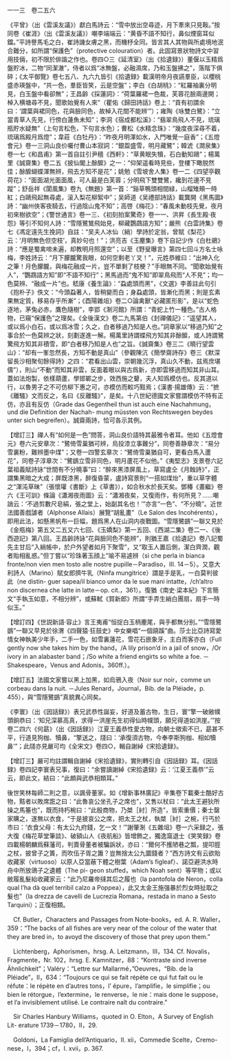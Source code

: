 一一三　卷二五六

《平曾》（出《雲溪友議》）獻白馬詩云：“雪中放出空尋迹，月下牽來只見鞍。”按同卷《崔涯》（出《雲溪友議》）嘲李端端云：“黄昏不語不知行，鼻似煙窗耳似鐺。”平詩譽馬毛之白，崔詩譏女膚之黑，而機杼全同。皆言其人其物與所處境地泯合難分，如所謂“保護色”（protective colouration）者。此固寫景狀物詩文中習用技倆，初不限於俳諧之作也。卷四○三《延清室》（出《拾遺録》）董偃以玉精爲盤貯冰，二物“同潔澈”，侍者以爲“冰無盤，必融濕席，乃和玉盤拂之”，落階下俱碎；《太平御覽》卷七五八、九六九皆引《拾遺録》載漢明帝月夜讌羣臣，以櫻桃盛赤瑛盤中，“共一色，羣臣皆笑，云是空盤”；李白《白胡桃》：“紅羅袖裏分明見，白玉盤中看卻無”；王昌齡《採蓮詞》：“荷葉羅裙一色裁，芙蓉花臉兩邊開；棹入横塘尋不見，聞歌始覺有人來”（瞿佑《歸田詩話》卷上：“貢有初謂余曰：‘謂葉與裙同色，花與臉同色，故棹入花間不能辨’”）；雍陶《咏雙白鷺》：“立當青草人先見，行傍白蓮魚未知”；李洞《宿成都松溪》：“翡翠鳥飛人不見，琉璃瓶貯水疑無”（上句言松色，下句言水色）；曹松《水精念珠》：“幾度夜深尋不着，琉璃爲殿月爲燈”；韋莊《白牡丹》：“昨夜月明渾如水，入門唯覺一庭香”；《五燈會元》卷一三洞山良价囑付曹山本寂詞：“銀盌盛雪，明月藏鷺”；韓淲《澗泉集》卷一七《和昌甫》第一首自註引尹穡《西軒》：“草黄眠失犢，石白動知鷗”；楊萬里《誠齋集》卷二五《披仙閣上酴醿》之一：“仰架遥看時見些，登樓下瞰脱然佳；酴醿蝴蝶渾無辨，飛去方知不是花”；姚勉《雪坡舍人集》卷一二《四望亭觀荷花》：“面面湖光面面風，可人最是白芙蓉；分明飛下雙雙鷺，纔到花邊不見蹤”；舒岳祥《閬風集》卷九《無題》第一首：“谿草鴨頭相間緑，山榴雉頰一時紅；白鷗飛起無尋處，滚入梨花柳絮中”；吴師道《吴禮部詩話》載龔開《黑馬圖》詩：“幽州俠客夜騎去，行過陰山鬼不知”；高啓《梅花》：“春風未動枝先覺，夜月初來樹欲空”；《警世通言》卷一三、《初刻拍案驚奇》卷一一、洪昇《長生殿·夜怨》等引不知何人詩：“雪隱鷺鷥飛始見，柳藏鸚鵡語方知”；嚴熊《白雲詩集》卷七《馮定遠先生挽詞》自註：“吴夫人冰仙（綃）學詩於定翁，曾賦《梨花》云：‘月明無色但空枝’，真妙句也！”；洪亮吉《玉麈集》卷下自記少作《白杜鵑》詩：“應是蜀禽啼未遍，却教明月照還空”；以至《野叟曝言》第四七回斗方名士咏梅，李姓詩云：“月下朦朧驚我眼，如何空剩老丫叉！”，元姓恭維曰：“出神入化之筆！月色朦朧，與梅花融成一片，豈不單剩了枝梗？”手眼無不同。“聞歌始覺有人”，“鸚鵡語方知”即“不語不知行”；黑馬過而“鬼不知”即翠鳥飛而“人不見”；均一色莫辨、“融成一片”也。嵇康《養生論》：“蝨處頭而黑”，《文選》李善註此句引《抱朴子》佚文：“今頭蝨著人，皆稍變而白；身蝨處頭，皆漸化而黑；則是玄素果無定質，移易存乎所漸”；《酉陽雜俎》卷二○論禽獸“必藏匿形影”，是以“蛇色逐地，茅兔必赤，鷹色隨樹”，李郢《淛河館》所謂：“青蛇上竹一種色。”古人格物，已窺“保護色”之理矣。《全後漢文》卷二九馬第伯《封禪儀記》：“遥望其人，或以爲小白石，或以爲冰雪；久之，白者移過乃知是人也。”詞章家以“移過乃知”之事合於一色莫辨之狀，刻劃遂進一解。楊萬里詩謂蝶飛方知其非酴醿，或人詩謂鷺驚飛方知其非積雪，即“白者移乃知是人也”之旨。《誠齋集》卷三二《曉行望雲山》：“却有一峯忽然長，方知不動是真山”（參觀陳沆《簡學齋詩存》卷三《默深留長沙相聚旬餘得詩》之四：“君看出山雲，崇朝幾沉浮，真山久不動，兹焉庶堪儔”），則山“不動”而知其非雲，反面着眼以與古爲新，亦即雲移過而知其非山耳。蓋如法炮製，依樣葫蘆，學邯鄲之步，效西施之顰，夫人知爲模仿也。反其道以行，以魯男子之不可仿柳下惠之可，亦模仿而較巧黠焉；《漢書·揚雄傳》云：“摭《離騷》文而反之，名曰《反離騷》”，是矣。十八世紀德國文家嘗謂模仿不特有正仿，亦且有反仿（Grade das Gegentheil thun ist auch eine Nachahmung，und die Definition der Nachah-
mung müssten von Rechtswegen beydes unter sich begreifen）。誠齋兩詩，恰可各示其例。

【增訂三】禪人有“如何是一色”問答，洞山良价語特其最雅令者耳。他如《五燈會元》卷六元安章次：“鷺倚雪巢猶可辨，烏投漆立事難分”，同卷善静章次：“易分雪裏粉，難辨墨中煤”；又卷一四警玄章次：“鷺倚雪巢猶自可，更看白馬入蘆花”，同卷子淳章次：“鷺鷀立雪非同色，明月蘆花不似他。”《夷堅志》支景卷六記葉祖義賦詩詠“世間有不分曉事”曰：“醉來黑漆屏風上，草寫盧仝《月蝕詩》”，正謂集黑暗之大成；屏既漆黑，醉復昏蒙，盧詩寫景則“一搭如煤炲”，重以草字體之“渾沌草昧”（張懷瓘《書斷》上《草書》），如合秋水於長天矣。鄧椿《畫繼》卷六《王可訓》條論《瀟湘夜雨圖》云：“瀟湘夜矣，又復雨作，有何所見？……嘲誚云：‘不過剪數尺皂絹，張之堂上，始副其名也！’”亦言“一色”、“不分曉”。近世法國善戲謔者（Alphonse Allais）展覽“胡亂畫”（Le Salon des Incohérents），即用此法，如懸黑帆布一巨幅，題爲黑人在山洞内夜戰圖。“雪隱鷺鷀”一聯又見於《金瓶梅》第五又二五又六七回、《玉嬌梨》第一五回、《西湖二集》卷二一、《後西遊記》第八回。王昌齡詩詠“花與臉同色不能辨”，則猶王嘉《拾遺記》卷八記蜀先主甘后“入綃帳中，於户外望者如月下聚雪”，又“取玉人置后側，潔白齊潤，觀者貽相亂惑。”但丁嘗以“珍珠著玉顔上”喻不易遽辨（sì che perla in bianca fronte/non vien men tosto alle nostre pupille－Paradiso，III. 14－5）。又意大利詩人（Marino）賦女郎擠牛乳（Ninfa mungitrice）謂是手是乳，一白莫判彼此（ne distin-
guer sapea/il bianco umor da le sue mani intatte，/ch’altro non discernea che latte in latte－op. cit.，361）。復猶《南史·梁本紀》下言簡文“手執玉如意，不相分辨”，或蘇軾《賀新郎》所謂“手弄生綃白團扇，扇手一時似玉。”

【增訂四】《世説新語·容止》言王夷甫“恒捉白玉柄麈尾，與手都無分别。”“雪隱鷺鷀”一聯又早見於徐渭《四聲猿·狂鼓史》中女樂唱“一個蹺蹊”曲。莎士比亞詩寫愛情女神執美少年手，二手一色，如雪裏蓮花，雪花石嵌象牙，主白而客亦白（Full gently now she takes him by the hand，/A lily prison’d in a jail of snow，/Or ivory in an alabaster band；/So white a friend engirts so white a foe. －Shakespeare，Venus and Adonis，360ff.）。

【增訂五】法國文家嘗以黑上加黑，如烏鴉入夜（Noir sur noir，comme un corbeau dans la nuit. －Jules Renard，Journal，Bib. de la Pléiade，p. 455），與“雪隱鷺鷀”真貌異心同矣。

《李寰》（出《因話録》）表兄武恭性誕妄，好道及蓄古物，生日，寰“擎一破敝幞頭餉恭曰：‘知兄深慕高真，求得一洪崖先生初得仙時幞頭，願兄得道如洪崖。’”按卷二四六《何勗》（出《因話録》）江夏王義恭性愛古物，向朝士徵索不已，勗甚不平，行道見狗枷、犢鼻，“擎送之，牋曰：‘承復須古物，今奉李斯狗枷、相如犢鼻’”；此牋亦見嚴可均《全宋文》卷四○，輯自謝綽《宋拾遺録》。

【增訂三】嚴可均註謂輯自謝綽《宋拾遺録》，實則轉引自《因話録》耳。《因話録》卷四記李寰表兄事，復曰：“余嘗讀謝綽《宋拾遺録》云：‘江夏王義恭’”云云，即此文，結曰：“此頗與武恭相類耳。”

後世笑林每師二則之意，以諷骨董家。如《增新事林廣記》辛集卷下載秦士酷好古物，黠者以敗席誑之曰：“此魯哀公坐孔子之席也”，又售以杖曰：“此太王避狄所操之馬箠也”，既而持朽椀曰：“此殷商物，乃桀［紂］所造”，皆索重價；秦士罄家購之，遂無以衣食，“于是披哀公之席，把太王之杖，執桀［紂］之椀，行丐於市曰：‘衣食父母：有太公九府錢，乞一文！’”謝肇淛《五雜俎》卷一六采録之，張大復《梅花草堂筆談》、破額山人《夜航船》皆增飾之，獨逸窩退士《笑笑録》卷四載楊朝麟爲蘇藩司，判賣骨董者被騙訴狀，亦曰：“爾何不擭陋巷之瓢，提叩脛之杖，披曾子之簀，而吹伍子胥之簫？豈無捨太公九圜錢者？”西方詩文有云欲貽收藏家（virtuoso）以原人亞當蔽下體之樹葉（Adam’s figleaf）、諾亞避洪水時舟中所放鴿子之遺體（The pi-
geon stuffed，which Noah sent）等罕物；或以敝履亂髮紿收藏家云：“此乃尼羅帝撻其后之履也（la pantofola de Neron，colla qual l’ha dà quel terribil calzo a Poppea），此又太金王施强暴於烈女時扯取之髮也”（la drezza de cavelli de Lucrezia Romana，restada in mano a Sesto Tarquini）；正復相類。











　Cf. Butler，Characters and Passages from Note-books，ed. A. R. Waller，359：“The backs of all fishes are very near of the colour of the water that they are bred in，to avoyd the discovery of those that prey upon them.”

　Lichtenberg，Aphorismen，hrsg. A. Leitzmann，III，134. Cf. Novalis，Fragmente，Nr. 102，hrsg. E. Kamnitzer，88：“Kontraste sind inverse Ähnlichkeit”；Valéry：“Lettre sur Mallarmé，”Oeuvres，“Bib. de la Pléiade”，II，634：“Toujours ce qui se fait répète ce qui fut fait ou le réfute：le répète en d’autres tons，l’ épure，l’amplifie，le simplifie；ou bien le rétorgue，l’extermine，le renverse，le nie：mais done le suppose，et l’a invisiblement utilisé. Le contraire naît du contraire.”

　Sir Charles Hanbury Williams，quoted in O. Elton，A Survey of English Lit-
erature 1739－1780，II，29.

　Goldoni，La Famiglia dell’Antiquario，II. xii，Commedie Scelte，Cremo-
nese，I，394；cf，I. xvii，p. 367.